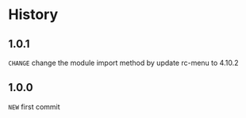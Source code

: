 # History

## 1.0.1

`CHANGE` change the module import method by update rc-menu to 4.10.2

## 1.0.0
`NEW` first commit
